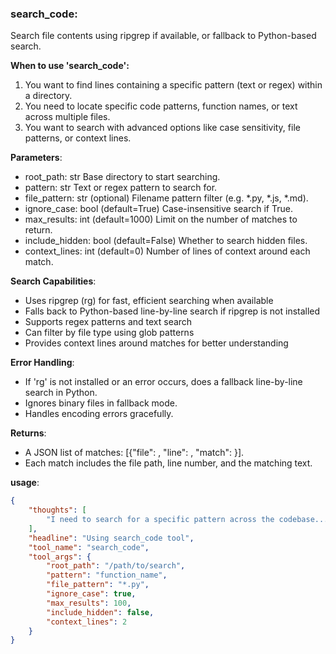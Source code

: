 ### search_code:

Search file contents using ripgrep if available, or fallback to Python-based search.

**When to use 'search_code':**
1. You want to find lines containing a specific pattern (text or regex) within a directory.
2. You need to locate specific code patterns, function names, or text across multiple files.
3. You want to search with advanced options like case sensitivity, file patterns, or context lines.

**Parameters**:
- root_path: str
  Base directory to start searching.
- pattern: str
  Text or regex pattern to search for.
- file_pattern: str (optional)
  Filename pattern filter (e.g. *.py, *.js, *.md).
- ignore_case: bool (default=True)
  Case-insensitive search if True.
- max_results: int (default=1000)
  Limit on the number of matches to return.
- include_hidden: bool (default=False)
  Whether to search hidden files.
- context_lines: int (default=0)
  Number of lines of context around each match.

**Search Capabilities**:
- Uses ripgrep (rg) for fast, efficient searching when available
- Falls back to Python-based line-by-line search if ripgrep is not installed
- Supports regex patterns and text search
- Can filter by file type using glob patterns
- Provides context lines around matches for better understanding

**Error Handling**:
- If 'rg' is not installed or an error occurs, does a fallback line-by-line search in Python.
- Ignores binary files in fallback mode.
- Handles encoding errors gracefully.

**Returns**:
- A JSON list of matches: [{"file": <path>, "line": <lineNumber>, "match": <matchText>}].
- Each match includes the file path, line number, and the matching text.

**usage**:
~~~json
{
    "thoughts": [
        "I need to search for a specific pattern across the codebase...",
    ],
    "headline": "Using search_code tool",
    "tool_name": "search_code",
    "tool_args": {
        "root_path": "/path/to/search",
        "pattern": "function_name",
        "file_pattern": "*.py",
        "ignore_case": true,
        "max_results": 100,
        "include_hidden": false,
        "context_lines": 2
    }
}
~~~
